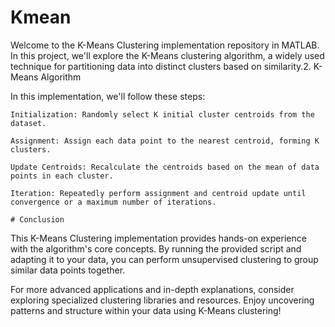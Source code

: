 # Kmean
Welcome to the K-Means Clustering implementation repository in MATLAB. In this project, we'll explore the K-Means clustering algorithm, a widely used technique for partitioning data into distinct clusters based on similarity.2. K-Means Algorithm

In this implementation, we'll follow these steps:

    Initialization: Randomly select K initial cluster centroids from the dataset.

    Assignment: Assign each data point to the nearest centroid, forming K clusters.

    Update Centroids: Recalculate the centroids based on the mean of data points in each cluster.

    Iteration: Repeatedly perform assignment and centroid update until convergence or a maximum number of iterations.
    
    # Conclusion

This K-Means Clustering implementation provides hands-on experience with the algorithm's core concepts. By running the provided script and adapting it to your data, you can perform unsupervised clustering to group similar data points together.

For more advanced applications and in-depth explanations, consider exploring specialized clustering libraries and resources. Enjoy uncovering patterns and structure within your data using K-Means clustering!
